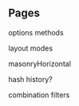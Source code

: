 ## Pages

<!-- filtering -->
<!-- sorting -->
options
methods

layout modes
  <!-- masonry -->
  <!-- vertical -->
  <!-- fitRows -->
  <!-- cellsByRow -->
  masonryHorizontal
  <!-- horizontal -->
  <!-- fitColumns -->
  <!-- cellsByColumn -->

<!-- license -->

hash history?

combination filters


